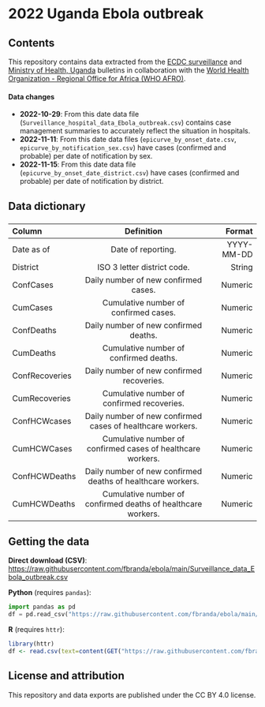 # 2022 Uganda Ebola outbreak

## Contents

This repository contains data extracted from the [ECDC surveillance](https://www.ecdc.europa.eu/en/ebola-virus-disease-outbreak-uganda) and [Ministry of Health, Uganda](https://twitter.com/MinofHealthUG) bulletins in collaboration with the [World Health Organization - Regional Office for Africa (WHO AFRO)](https://www.afro.who.int/countries/publications?country=879).

#### Data changes
* **2022-10-29**: From this date data file (`Surveillance_hospital_data_Ebola_outbreak.csv`) contains case management summaries to accurately reflect the situation in hospitals. 
* **2022-11-11**: From this date data files (`epicurve_by_onset_date.csv`, `epicurve_by_notification_sex.csv`) have cases (confirmed and probable) per date of notification by sex. 
* **2022-11-15**: From this date data file (`epicurve_by_onset_date_district.csv`) have cases (confirmed and probable) per date of notification by district. 

## Data dictionary

### 

| Column      | Definition | Format     |
| :---        |    :----:   |          ---: |
| Date as of      | Date of reporting.       | YYYY-MM-DD  |
| District     |  ISO 3 letter district code.       | String   |
| ConfCases | Daily number of new confirmed cases. | Numeric |
| CumCases| Cumulative number of confirmed cases. | Numeric |
| ConfDeaths | Daily number of new confirmed deaths. | Numeric |
| CumDeaths | Cumulative number of confirmed deaths. | Numeric |
| ConfRecoveries | Daily number of new confirmed recoveries. | Numeric |
| CumRecoveries | Cumulative number of confirmed recoveries. | Numeric |
| ConfHCWcases | Daily number of new confirmed cases of healthcare workers. | Numeric | 
| CumHCWCases | Cumulative number of confirmed cases of healthcare workers. | Numeric |
| ConfHCWDeaths | Daily number of new confirmed deaths of healthcare workers. | Numeric | 
| CumHCWDeaths | Cumulative number of confirmed deaths of healthcare workers. | Numeric |


## Getting the data

**Direct download (CSV)**: https://raw.githubusercontent.com/fbranda/ebola/main/Surveillance_data_Ebola_outbreak.csv

**Python** (requires `pandas`):
```python
import pandas as pd
df = pd.read_csv("https://raw.githubusercontent.com/fbranda/ebola/main/Surveillance_data_Ebola_outbreak.csv")
```

**R** (requires `httr`):
```r
library(httr)
df <- read.csv(text=content(GET("https://raw.githubusercontent.com/fbranda/ebola/main/Surveillance_data_Ebola_outbreak.csv")))
```


## License and attribution

This repository and data exports are published under the CC BY 4.0 license.
